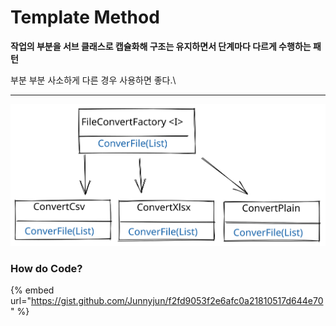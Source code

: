 # Template Method

**작업의 부분을 서브 클래스로 캡슐화해 구조는 유지하면서 단계마다 다르게 수행하는 패턴**

부분 부분 사소하게 다른 경우 사용하면 좋다.\
****

<img src="../../.gitbook/assets/file.drawing (1).svg" alt="" class="gitbook-drawing">

### How do Code?

{% embed url="https://gist.github.com/Junnyjun/f2fd9053f2e6afc0a21810517d644e70" %}
